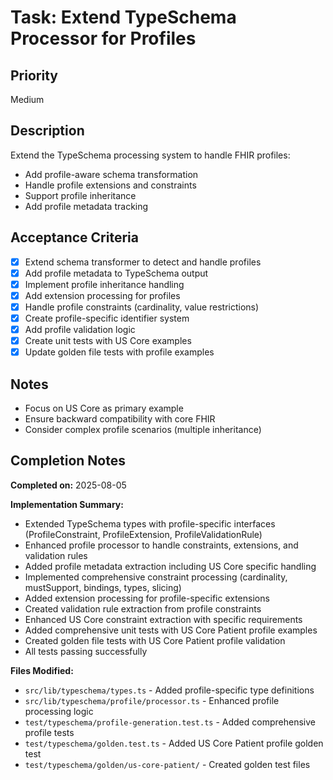 # Task: Extend TypeSchema Processor for Profiles

## Priority
Medium

## Description
Extend the TypeSchema processing system to handle FHIR profiles:
- Add profile-aware schema transformation
- Handle profile extensions and constraints
- Support profile inheritance
- Add profile metadata tracking

## Acceptance Criteria
- [x] Extend schema transformer to detect and handle profiles
- [x] Add profile metadata to TypeSchema output
- [x] Implement profile inheritance handling
- [x] Add extension processing for profiles
- [x] Handle profile constraints (cardinality, value restrictions)
- [x] Create profile-specific identifier system
- [x] Add profile validation logic
- [x] Create unit tests with US Core examples
- [x] Update golden file tests with profile examples

## Notes
- Focus on US Core as primary example
- Ensure backward compatibility with core FHIR
- Consider complex profile scenarios (multiple inheritance)

## Completion Notes
**Completed on:** 2025-08-05

**Implementation Summary:**
- Extended TypeSchema types with profile-specific interfaces (ProfileConstraint, ProfileExtension, ProfileValidationRule)
- Enhanced profile processor to handle constraints, extensions, and validation rules
- Added profile metadata extraction including US Core specific handling
- Implemented comprehensive constraint processing (cardinality, mustSupport, bindings, types, slicing)
- Added extension processing for profile-specific extensions
- Created validation rule extraction from profile constraints
- Enhanced US Core constraint extraction with specific requirements
- Added comprehensive unit tests with US Core Patient profile examples
- Created golden file tests with US Core Patient profile validation
- All tests passing successfully

**Files Modified:**
- `src/lib/typeschema/types.ts` - Added profile-specific type definitions
- `src/lib/typeschema/profile/processor.ts` - Enhanced profile processing logic
- `test/typeschema/profile-generation.test.ts` - Added comprehensive profile tests
- `test/typeschema/golden.test.ts` - Added US Core Patient profile golden test
- `test/typeschema/golden/us-core-patient/` - Created golden test files
